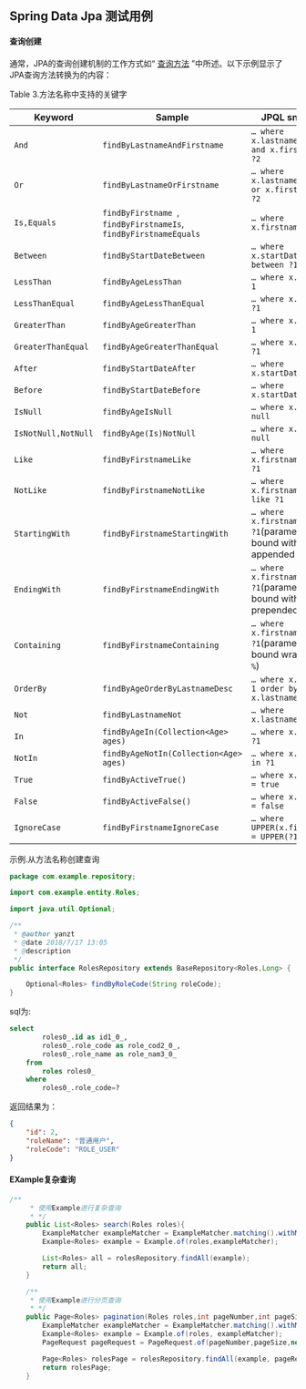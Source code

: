 ## Spring Data Jpa 测试用例

#### 查询创建

通常，JPA的查询创建机制的工作方式如“ [查询方法](https://docs.spring.io/spring-data/jpa/docs/2.1.0.M3/reference/html/#repositories.query-methods) ”中所述。以下示例显示了JPA查询方法转换为的内容：

Table 3.方法名称中支持的关键字 

| Keyword             | Sample                                                       | JPQL snippet                                                 |
| ------------------- | ------------------------------------------------------------ | ------------------------------------------------------------ |
| `And`               | `findByLastnameAndFirstname`                                 | `… where x.lastname = ?1 and x.firstname = ?2`               |
| `Or`                | `findByLastnameOrFirstname`                                  | `… where x.lastname = ?1 or x.firstname = ?2`                |
| `Is,Equals`         | `findByFirstname `, `findByFirstnameIs`, `findByFirstnameEquals` | `… where x.firstname = ?1`                                   |
| `Between`           | `findByStartDateBetween`                                     | `… where x.startDate between ?1 and ?2`                      |
| `LessThan`          | `findByAgeLessThan`                                          | `… where x.age < ?1`                                         |
| `LessThanEqual`     | `findByAgeLessThanEqual`                                     | `… where x.age <= ?1`                                        |
| `GreaterThan`       | `findByAgeGreaterThan`                                       | `… where x.age > ?1`                                         |
| `GreaterThanEqual`  | `findByAgeGreaterThanEqual`                                  | `… where x.age >= ?1`                                        |
| `After`             | `findByStartDateAfter`                                       | `… where x.startDate > ?1`                                   |
| `Before`            | `findByStartDateBefore`                                      | `… where x.startDate < ?1`                                   |
| `IsNull`            | `findByAgeIsNull`                                            | `… where x.age is null`                                      |
| `IsNotNull,NotNull` | `findByAge(Is)NotNull`                                       | `… where x.age not null`                                     |
| `Like`              | `findByFirstnameLike`                                        | `… where x.firstname like ?1`                                |
| `NotLike`           | `findByFirstnameNotLike`                                     | `… where x.firstname not like ?1`                            |
| `StartingWith`      | `findByFirstnameStartingWith`                                | `… where x.firstname like ?1`(parameter bound with appended `%`) |
| `EndingWith`        | `findByFirstnameEndingWith`                                  | `… where x.firstname like ?1`(parameter bound with prepended `%`) |
| `Containing`        | `findByFirstnameContaining`                                  | `… where x.firstname like ?1`(parameter bound wrapped in `%`) |
| `OrderBy`           | `findByAgeOrderByLastnameDesc`                               | `… where x.age = ?1 order by x.lastname desc`                |
| `Not`               | `findByLastnameNot`                                          | `… where x.lastname <> ?1`                                   |
| `In`                | `findByAgeIn(Collection<Age> ages)`                          | `… where x.age in ?1`                                        |
| `NotIn`             | `findByAgeNotIn(Collection<Age> ages)`                       | `… where x.age not in ?1`                                    |
| `True`              | `findByActiveTrue()`                                         | `… where x.active = true`                                    |
| `False`             | `findByActiveFalse()`                                        | `… where x.active = false`                                   |
| `IgnoreCase`        | `findByFirstnameIgnoreCase`                                  | `… where UPPER(x.firstame) = UPPER(?1)`                      |

示例.从方法名称创建查询

```java
package com.example.repository;

import com.example.entity.Roles;

import java.util.Optional;

/**
 * @author yanzt
 * @date 2018/7/17 13:05
 * @description
 */
public interface RolesRepository extends BaseRepository<Roles,Long> {

    Optional<Roles> findByRoleCode(String roleCode);
}
```

sql为:

```sql
select
        roles0_.id as id1_0_,
        roles0_.role_code as role_cod2_0_,
        roles0_.role_name as role_nam3_0_ 
    from
        roles roles0_ 
    where
        roles0_.role_code=?
```

返回结果为：

```json
{
    "id": 2,
    "roleName": "普通用户",
    "roleCode": "ROLE_USER"
}
```



#### EXample复杂查询

```java
/**
     * 使用Example进行复杂查询
     * */
    public List<Roles> search(Roles roles){
        ExampleMatcher exampleMatcher = ExampleMatcher.matching().withMatcher("roleName", matcher -> matcher.endsWith());
        Example<Roles> example = Example.of(roles,exampleMatcher);

        List<Roles> all = rolesRepository.findAll(example);
        return all;
    }

    /**
     * 使用Example进行分页查询
     * */
    public Page<Roles> pagination(Roles roles,int pageNumber,int pageSize){
        ExampleMatcher exampleMatcher = ExampleMatcher.matching().withMatcher("roleName", matcher -> matcher.contains());
        Example<Roles> example = Example.of(roles, exampleMatcher);
        PageRequest pageRequest = PageRequest.of(pageNumber,pageSize,new Sort(Sort.Direction.DESC,"id"));

        Page<Roles> rolesPage = rolesRepository.findAll(example, pageRequest);
        return rolesPage;
    }
```



